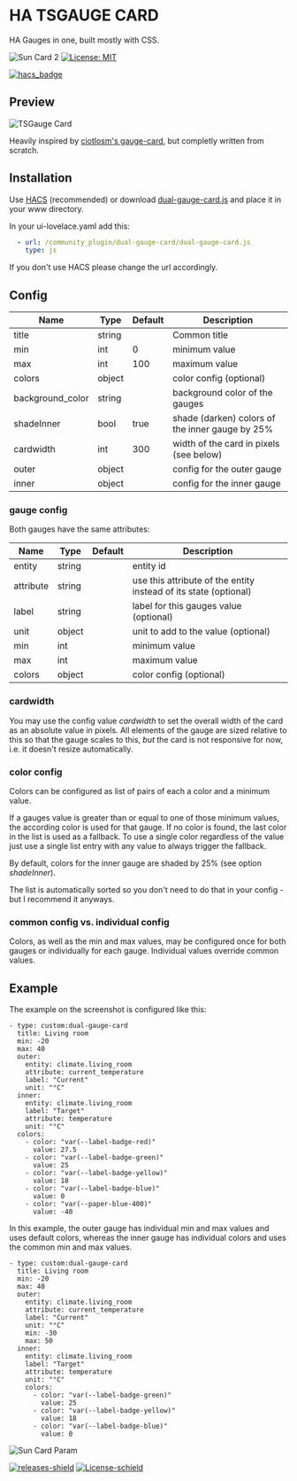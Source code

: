 # HA TSGAUGE CARD

HA Gauges in one, built mostly with CSS.

![Sun Card 2](https://img.shields.io/github/v/release/trollix/tsgauge-card)
[![License: MIT](https://img.shields.io/badge/License-MIT-yellow.svg)](LICENSE)

[![hacs_badge](https://img.shields.io/badge/HACS-Default-orange.svg?style=flat)](https://github.com/custom-components/hacs)


## Preview

![TSGauge Card](https://github.com/trollix/tsgauge-card/blob/main/img01.png?raw=true "TSGauge Card")


Heavily inspired by [ciotlosm's gauge-card](https://github.com/ciotlosm/custom-lovelace/), but completly written
from scratch.

## Installation

Use [HACS](https://github.com/custom-components/hacs) (recommended)
or download [dual-gauge-card.js](https://github.com/custom-cards/dual-gauge-card/raw/master/dual-gauge-card.js) and place it in your www directory.

In your ui-lovelace.yaml add this:
```yaml
  - url: /community_plugin/dual-gauge-card/dual-gauge-card.js
    type: js
```

If you don't use HACS please change the url accordingly.

## Config

| Name             | Type   | Default | Description                                      |
|------------------|--------|---------|--------------------------------------------------|
| title            | string |         | Common title                                     |
| min              | int    | 0       | minimum value                                    |
| max              | int    | 100     | maximum value                                    |
| colors           | object |         | color config (optional)                          |
| background_color | string |         | background color of the gauges                   |
| shadeInner       | bool   | true    | shade (darken) colors of the inner gauge by 25%  |
| cardwidth        | int    | 300     | width of the card in pixels (see below)          |
| outer            | object |         | config for the outer gauge                       |
| inner            | object |         | config for the inner gauge                       |

### gauge config

Both gauges have the same attributes:

| Name      | Type   | Default | Description                                                      |
|-----------|--------|---------|------------------------------------------------------------------|
| entity    | string |         | entity id                                                        |
| attribute | string |         | use this attribute of the entity instead of its state (optional) |
| label     | string |         | label for this gauges value (optional)                           |
| unit      | object |         | unit to add to the value (optional)                              |
| min       | int    |         | minimum value                                                    |
| max       | int    |         | maximum value                                                    |
| colors    | object |         | color config (optional)                                          |

### cardwidth

You may use the config value _cardwidth_ to set the overall width of the card as an absolute value in pixels.
All elements of the gauge are sized relative to this so that the gauge scales to this, _but_ the card is not
responsive for now, i.e. it doesn't resize automatically.


### color config

Colors can be configured as list of pairs of each a color and a minimum value.

If a gauges value is greater than or equal to one of those minimum values, the according color 
is used for that gauge. If no color is found, the last color in the list is used as a fallback.
To use a single color regardless of the value just use a single list entry with any value to always trigger
the fallback.

By default, colors for the inner gauge are shaded by 25% (see option _shadeInner_).

The list is automatically sorted so you don't need to do that in your config - but I recommend it anyways.

### common config vs. individual config

Colors, as well as the min and max values, may be configured once for both gauges or individually for each gauge. Individual values override common values.

## Example

The example on the screenshot is configured like this:
```
- type: custom:dual-gauge-card
  title: Living room
  min: -20
  max: 40
  outer:
    entity: climate.living_room
    attribute: current_temperature
    label: "Current"
    unit: "°C"
  inner:
    entity: climate.living_room
    label: "Target"
    attribute: temperature
    unit: "°C"
  colors:
    - color: "var(--label-badge-red)"
      value: 27.5
    - color: "var(--label-badge-green)"
      value: 25
    - color: "var(--label-badge-yellow)"
      value: 18
    - color: "var(--label-badge-blue)"
      value: 0
    - color: "var(--paper-blue-400)"
      value: -40
```

In this example, the outer gauge has individual min and max values and uses default colors, whereas the inner
gauge has individual colors and uses the common min and max values.
```
- type: custom:dual-gauge-card
  title: Living room
  min: -20
  max: 40
  outer:
    entity: climate.living_room
    attribute: current_temperature
    label: "Current"
    unit: "°C"
    min: -30
    max: 50
  inner:
    entity: climate.living_room
    label: "Target"
    attribute: temperature
    unit: "°C"
    colors:
      - color: "var(--label-badge-green)"
        value: 25
      - color: "var(--label-badge-yellow)"
        value: 18
      - color: "var(--label-badge-blue)"
        value: 0
```


![Sun Card Param](https://github.com/trollix/tsgauge-card/blob/main/img02.png?raw=true "Sun Card Param")

[![releases-shield](https://img.shields.io/github/release-date/trollix/tsgauge-card)](https://img.shields.io/github/release-date/trollix/tsgauge-card)
[![License-schield](https://img.shields.io/github/license/trollix/tsgauge-card)](https://img.shields.io/github/license/trollix/tsgauge-card)
